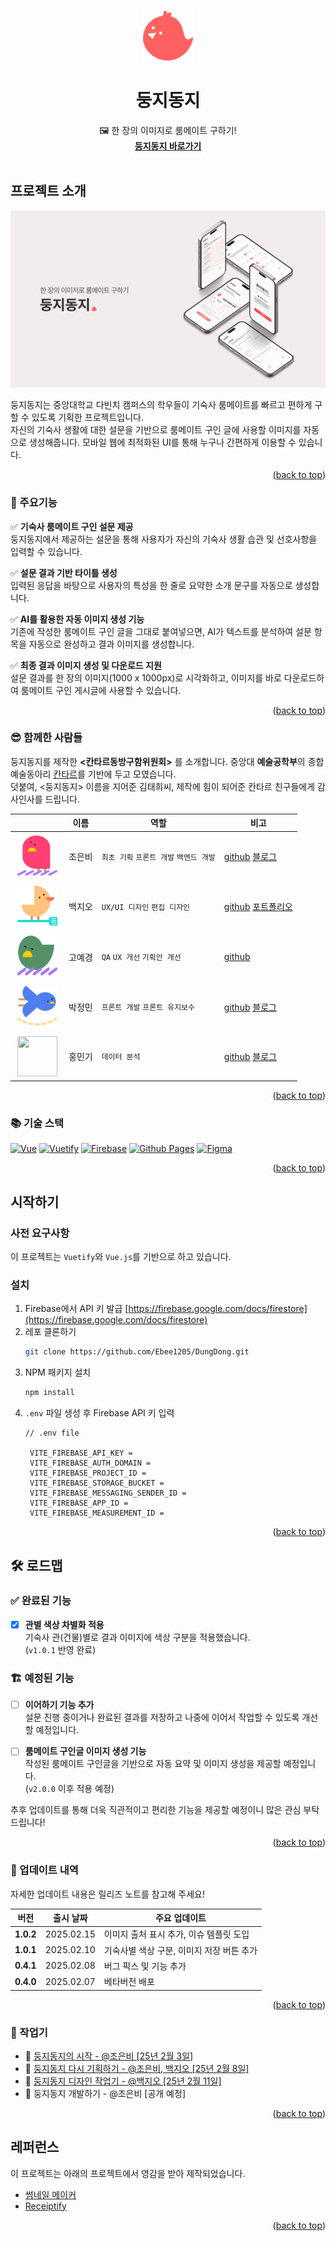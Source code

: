 <!-- Improved compatibility of back to top link: See: https://github.com/othneildrew/Best-README-Template/pull/73 -->
<a id="readme-top"></a>
<!--
*** Thanks for checking out the Best-README-Template. If you have a suggestion
*** that would make this better, please fork the repo and create a pull request
*** or simply open an issue with the tag "enhancement".
*** Don't forget to give the project a star!
*** Thanks again! Now go create something AMAZING! :D
-->



<!-- PROJECT SHIELDS -->
<!--
*** I'm using markdown "reference style" links for readability.
*** Reference links are enclosed in brackets [ ] instead of parentheses ( ).
*** See the bottom of this document for the declaration of the reference variables
*** for contributors-url, forks-url, etc. This is an optional, concise syntax you may use.
*** https://www.markdownguide.org/basic-syntax/#reference-style-links
-->

<!-- [![Contributors][contributors-shield]][contributors-url]
[![Forks][forks-shield]][forks-url]
[![Stargazers][stars-shield]][stars-url]
[![Issues][issues-shield]][issues-url]
[![project_license][license-shield]][license-url] -->



<!-- PROJECT LOGO -->
<br />
<div align="center">
  <a href="https://github.com/github_username/repo_name">
    <img src="src/assets/logo.png" alt="Logo" width="80" height="80">
  </a>

<h1 align="center">둥지동지</h1>

  <p align="center">
    🖼️ 한 장의 이미지로 룸메이트 구하기!
    <br />
    <a href="https://ebee1205.github.io/DungDong/"><strong>둥지동지 바로가기</strong></a>
    <br />
    <br />
  </p>
</div>



<!-- 프로젝트 소개 -->
## 프로젝트 소개

![둥지동지 스크린샷](src/assets/main_product_img.png)

둥지동지는 중앙대학교 다빈치 캠퍼스의 학우들이 기숙사 룸메이트를 빠르고 편하게 구할 수 있도록 기획한 프로젝트입니다.<br>
자신의 기숙사 생활에 대한 설문을 기반으로 룸메이트 구인 글에 사용할 이미지를 자동으로 생성해줍니다.
모바일 웹에 최적화된 UI를 통해 누구나 간편하게 이용할 수 있습니다.

<p align="right">(<a href="#readme-top">back to top</a>)</p>


### 🎯 주요기능
✅  **기숙사 룸메이트 구인 설문 제공**  
  둥지동지에서 제공하는 설문을 통해 사용자가 자신의 기숙사 생활 습관 및 선호사항을 입력할 수 있습니다.

✅ **설문 결과 기반 타이틀 생성**  
  입력된 응답을 바탕으로 사용자의 특성을 한 줄로 요약한 소개 문구를 자동으로 생성합니다.
  
✅ **AI를 활용한 자동 이미지 생성 기능**  
  기존에 작성한 룸메이트 구인 글을 그대로 붙여넣으면, AI가 텍스트를 분석하여 설문 항목을 자동으로 완성하고 결과 이미지를 생성합니다.

✅ **최종 결과 이미지 생성 및 다운로드 지원**  
  설문 결과를 한 장의 이미지(1000 x 1000px)로 시각화하고, 이미지를 바로 다운로드하여 룸메이트 구인 게시글에 사용할 수 있습니다.

<p align="right">(<a href="#readme-top">back to top</a>)</p>


### 😎 함께한 사람들
둥지동지를 제작한 **<칸타르동방구함위원회>** 를 소개합니다. 중앙대 **예술공학부**의 종합예술동아리 [칸타르](https://www.instagram.com/cau_cantar/)를 기반에 두고 모였습니다. 
<br>덧붙여, <둥지동지> 이름을 지어준 김태희씨, 제작에 힘이 되어준 칸타르 친구들에게 감사인사를 드립니다.

|  | 이름 | 역할 | 비고 |
|--------|------|-------|------|
| <img src="src/assets/us/JEB.svg" width="64" height="64" style="margin: 4px;"> | 조은비 | `최초 기획` `프론트 개발` `백엔드 개발` | [github](https://github.com/Ebee1205) [블로그](https://wavicle.tistory.com/) |
| <img src="src/assets/us/BJO.svg" width="64" height="64" style="margin: 4px;"> | 백지오 | `UX/UI 디자인` `편집 디자인` | [github](https://github.com/jio311) [포트폴리오](https://sites.google.com/view/jiographic) |
| <img src="src/assets/us/GYG.svg" width="64" height="64" style="margin: 4px;"> | 고예경 | `QA` `UX 개선` `기획안 개선` | [github](https://github.com/ZakZak0112) |
| <img src="src/assets/us/PJM.svg" width="64" height="64" style="margin: 4px;"> | 박정민 | `프론트 개발` `프론트 유지보수` | [github](https://github.com/jeongminnnnni) [블로그](https://jeongm1n1.tistory.com) |
| <img src="src/assets/us/HMG.svg" width="64" height="64" style="margin: 4px;"> | 홍민기 | `데이터 분석` | [github](https://github.com/mingiraffe) [블로그](https://mingiraffe03.tistory.com) |


<p align="right">(<a href="#readme-top">back to top</a>)</p>



### 📚 기술 스택

[![Vue][Vue.js]][Vue-url] [![Vuetify][Vuetify]][Vuetify-url] 
[![Firebase][Firebase]][Firebase-url]
[![Github Pages][Github Pages]][Github-Pages-url] 
[![Figma][Figma]][Figma-url] 

<p align="right">(<a href="#readme-top">back to top</a>)</p>



<!-- 시작하기 -->
## 시작하기
### 사전 요구사항

이 프로젝트는 `Vuetify`와 `Vue.js`를 기반으로 하고 있습니다. 


### 설치

1. Firebase에서 API 키 발급 [https://firebase.google.com/docs/firestore](https://firebase.google.com/docs/firestore)
2. 레포 클론하기
   ```sh
   git clone https://github.com/Ebee1205/DungDong.git
   ```
3. NPM 패키지 설치
   ```sh
   npm install
   ```
4. `.env` 파일 생성 후 Firebase API 키 입력
   ```.env
   // .env file
   
    VITE_FIREBASE_API_KEY = 
    VITE_FIREBASE_AUTH_DOMAIN = 
    VITE_FIREBASE_PROJECT_ID = 
    VITE_FIREBASE_STORAGE_BUCKET = 
    VITE_FIREBASE_MESSAGING_SENDER_ID = 
    VITE_FIREBASE_APP_ID = 
    VITE_FIREBASE_MEASUREMENT_ID = 
   ```
<!-- 5. Change git remote url to avoid accidental pushes to base project
   ```sh
   git remote set-url origin github_username/repo_name
   git remote -v # confirm the changes
   ``` -->

<p align="right">(<a href="#readme-top">back to top</a>)</p>



<!-- 로드맵 -->
## 🛠️ 로드맵
### ✅ 완료된 기능
- [x] **관별 색상 차별화 적용**  
  기숙사 관(건물)별로 결과 이미지에 색상 구분을 적용했습니다.  
  (`v1.0.1` 반영 완료)

### 🏗️ 예정된 기능
- [ ] **이어하기 기능 추가**  
  설문 진행 중이거나 완료된 결과를 저장하고 나중에 이어서 작업할 수 있도록 개선할 예정입니다.

- [ ] **룸메이트 구인글 이미지 생성 기능**  
  작성된 룸메이트 구인글을 기반으로 자동 요약 및 이미지 생성을 제공할 예정입니다.  
  (`v2.0.0` 이후 적용 예정)

추후 업데이트를 통해 더욱 직관적이고 편리한 기능을 제공할 예정이니 많은 관심 부탁드립니다!

<p align="right">(<a href="#readme-top">back to top</a>)</p>



### 🚀 업데이트 내역
자세한 업데이트 내용은 릴리즈 노트를 참고해 주세요!

| 버전        | 출시 날짜      | 주요 업데이트                  |
| --------- | ---------- | ------------------------ |
| **1.0.2** | 2025.02.15 | 이미지 출처 표시 추가, 이슈 템플릿 도입  |
| **1.0.1** | 2025.02.10 | 기숙사별 색상 구분, 이미지 저장 버튼 추가 |
| **0.4.1** | 2025.02.08 | 버그 픽스 및 기능 추가            |
| **0.4.0** | 2025.02.07 | 베타버전 배포                  |



<p align="right">(<a href="#readme-top">back to top</a>)</p>



### 📝 작업기
- 📌 [둥지동지의 시작 - @조은비 [25년 2월 3일]](making/Making_1.md)
- 📌 [둥지동지 다시 기획하기 - @조은비, 백지오 [25년 2월 8일]](making/Making_2.md)
- 📌 [둥지동지 디자인 작업기 - @백지오 [25년 2월 11일]](making/Making_3.md)
- 📌 둥지동지 개발하기 - @조은비 [공개 예정]
<!-- - 둥동 만들기 - 
- 둥동 만들기 -->

<p align="right">(<a href="#readme-top">back to top</a>)</p>



<!-- 레퍼런스 -->
## 레퍼런스
이 프로젝트는 아래의 프로젝트에서 영감을 받아 제작되었습니다.
* [썸네일 메이커](https://blog.wonkooklee.com/playground/thumbnail-maker/)
* [Receiptify](https://receiptify.herokuapp.com)

<p align="right">(<a href="#readme-top">back to top</a>)</p>



<!-- MARKDOWN LINKS & IMAGES -->
<!-- https://www.markdownguide.org/basic-syntax/#reference-style-links -->
[contributors-shield]: https://img.shields.io/github/contributors/github_username/repo_name.svg?style=for-the-badge
[contributors-url]: https://github.com/github_username/repo_name/graphs/contributors
[forks-shield]: https://img.shields.io/github/forks/github_username/repo_name.svg?style=for-the-badge
[forks-url]: https://github.com/github_username/repo_name/network/members
[stars-shield]: https://img.shields.io/github/stars/github_username/repo_name.svg?style=for-the-badge
[stars-url]: https://github.com/github_username/repo_name/stargazers
[issues-shield]: https://img.shields.io/github/issues/github_username/repo_name.svg?style=for-the-badge
[issues-url]: https://github.com/github_username/repo_name/issues
[license-shield]: https://img.shields.io/github/license/github_username/repo_name.svg?style=for-the-badge
[license-url]: https://github.com/github_username/repo_name/blob/master/LICENSE.txt

[product-screenshot]: images/screenshot.png

[Vue.js]: https://img.shields.io/badge/Vue.js-35495E?style=for-the-badge&logo=vuedotjs&logoColor=4FC08D
[Vue-url]: https://vuejs.org/
[Vuetify]: https://img.shields.io/badge/Vuetify-1867C0?style=for-the-badge&logo=vuetify&logoColor=AEDDFF
[Vuetify-url]: https://vuetifyjs.com/
[Figma]: https://img.shields.io/badge/figma-%23F24E1E.svg?style=for-the-badge&logo=figma&logoColor=white
[Figma-url]: https://www.figma.com/
[Firebase]: https://img.shields.io/badge/firebase-a08021?style=for-the-badge&logo=firebase&logoColor=ffcd34
[Firebase-url]: https://firebase.google.com/
[Github Pages]:https://img.shields.io/badge/github%20pages-121013?style=for-the-badge&logo=github&logoColor=white
[Github-Pages-url]: https://pages.github.com/